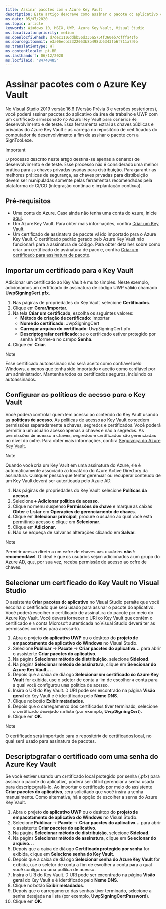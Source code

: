 ```yaml
---
title: Assinar pacotes com o Azure Key Vault
description: Este artigo descreve como assinar o pacote do aplicativo com um certificado do Azure Key Vault.
ms.date: 05/07/2020
ms.topic: article
keywords: Windows 10, MSIX, UWP, Azure Key Vault, Visual Studio
ms.localizationpriority: medium
ms.openlocfilehash: d7dec1116ddbb56d335a5734f360eb7cfffa41f6
ms.sourcegitcommit: e3a06eccd3322053b8b498cb6343fb6f711a7a0b
ms.translationtype: HT
ms.contentlocale: pt-BR
ms.lasthandoff: 06/12/2020
ms.locfileid: "84740485"
---
```

# <a name="sign-packages-with-azure-key-vault"></a>Assinar pacotes com o Azure Key Vault

No Visual Studio 2019 versão 16.6 (Versão Prévia 3 e versões posteriores), você poderá assinar pacotes do aplicativo da área de trabalho e UWP com um certificado armazenado no Azure Key Vault para cenários de desenvolvimento e de teste. Essa ferramenta extrai as chaves públicas e privadas do Azure Key Vault e as carrega no repositório de certificados do computador de desenvolvimento a fim de assinar o pacote com a SignTool.exe.

> [!IMPORTANT]
> O processo descrito neste artigo destina-se apenas a cenários de desenvolvimento e de teste. Esse processo não é considerado uma melhor prática para as chaves privadas usadas para distribuição. Para garantir as melhores práticas de segurança, as chaves privadas para distribuição devem ser manipuladas somente pelas ferramentas recomendadas pela plataforma de CI/CD (integração contínua e implantação contínua).

## <a name="prerequisites"></a>Pré-requisitos

- Uma conta do Azure. Caso ainda não tenha uma conta do Azure, inicie [aqui](https://azure.microsoft.com/free/).
- Um Azure Key Vault. Para obter mais informações, confira [Criar um Key Vault](https://docs.microsoft.com/azure/key-vault/secrets/quick-create-portal#create-a-vault).
- Um certificado de assinatura de pacote válido importado para o Azure Key Vault. O certificado padrão gerado pelo Azure Key Vault não funcionará para a assinatura de código. Para obter detalhes sobre como criar um certificado de assinatura de pacote, confira [Criar um certificado para assinatura de pacote](../package/create-certificate-package-signing.md).

## <a name="import-a-certificate-to-your-key-vault"></a>Importar um certificado para o Key Vault

Adicionar um certificado ao Key Vault é muito simples. Neste exemplo, adicionamos um certificado de assinatura de código UWP válido chamado **UwpSigningCert.pfx**.

1. Nas páginas de propriedades do Key Vault, selecione **Certificados**.
2. Clique em **Gerar/importar**.
3. Na tela **Criar um certificado**, escolha os seguintes valores:
    - **Método de criação de certificado**: Importar
    - **Nome do certificado**: UwpSigningCert
    - **Carregar arquivo do certificado**: UwpSigningCert.pfx
    - **Descriptografar certificado**: se o certificado estiver protegido por senha, informe-a no campo **Senha**.
4. Clique em **Criar**.

> [!NOTE]
> Esse certificado autoassinado não será aceito como confiável pelo Windows, a menos que tenha sido importado e aceito como confiável por um administrador. Mantenha todos os certificados seguros, incluindo os autoassinados.

## <a name="configure-the-access-policies-for-your-key-vault"></a>Configurar as políticas de acesso para o Key Vault

Você poderá controlar quem tem acesso ao conteúdo do Key Vault usando as **políticas de acesso**. As políticas de acesso ao Key Vault concedem permissões separadamente a chaves, segredos e certificados. Você poderá permitir a um usuário acesso apenas a chaves e não a segredos. As permissões de acesso a chaves, segredos e certificados são gerenciadas no nível do cofre. Para obter mais informações, confira [Segurança do Azure Key Vault](https://docs.microsoft.com/azure/key-vault/general/overview-security#identity-and-access-management).

> [!NOTE]
> Quando você cria um Key Vault em uma assinatura do Azure, ele é automaticamente associado ao locatário do Azure Active Directory da assinatura. Qualquer pessoa que tentar gerenciar ou recuperar conteúdo de um Key Vault deverá ser autenticada pelo Azure AD.

1. Nas páginas de propriedades do Key Vault, selecione **Políticas da acesso**.
2. Selecione **+ Adicionar política de acesso**.
3. Clique no menu suspenso **Permissões de chave** e marque as caixas **Obter** e **Listar** em **Operações de gerenciamento de chaves**.
4. Clique em **Selecionar principal**, procure o usuário ao qual você está permitindo acesso e clique em **Selecionar**.
5. Clique em **Adicionar**.
6. Não se esqueça de salvar as alterações clicando em **Salvar**.

> [!NOTE]
> Permitir acesso direto a um cofre de chaves aos usuários **não é recomendável**. O ideal é que os usuários sejam adicionados a um grupo do Azure AD, que, por sua vez, receba permissão de acesso ao cofre de chaves.

## <a name="select-a-certificate-from-your-key-vault-in-visual-studio"></a>Selecionar um certificado do Key Vault no Visual Studio

O assistente **Criar pacotes do aplicativo** no Visual Studio permite que você escolha o certificado que será usado para assinar o pacote do aplicativo. Você poderá escolher o certificado de assinatura do pacote por meio do Azure Key Vault. Você deverá fornecer o URI do Key Vault que contém o certificado e a conta Microsoft autenticada no Visual Studio deverá ter as permissões corretas para acessá-lo.

1. Abra o projeto **do aplicativo UWP** ou o desktop do **projeto de empacotamento de aplicativo do Windows** no Visual Studio.
2. Selecione **Publicar** -> **Pacote** -> **Criar pacotes do aplicativo...** para abrir o assistente **Criar pacotes do aplicativo**.
3. Na página **Selecionar método de distribuição**, selecione **Sideload**.
4. Na página **Selecionar método de assinatura**, clique em **Selecionar do Azure Key Vault...** .
5. Depois que a caixa de diálogo **Selecionar um certificado do Azure Key Vault** for exibida, use o seletor de conta a fim de escolher a conta para a qual você configurou uma política de acesso.
6. Insira o URI do Key Vault. O URI pode ser encontrado na página **Visão geral** do Key Vault e é identificado pelo **Nome DNS**.
7. Clique no botão **Exibir metadados**.
8. Depois que o carregamento dos certificados tiver terminado, selecione o certificado desejado na lista (por exemplo, **UwpSigningCert**).
9. Clique em **OK**.

> [!NOTE]
> O certificado será importado para o repositório de certificados local, no qual será usado para assinatura de pacotes.

## <a name="decrypt-your-certificate-with-a-password-from-azure-key-vault"></a>Descriptografar o certificado com uma senha do Azure Key Vault

Se você estiver usando um certificado local protegido por senha (.pfx) para assinar o pacote do aplicativo, poderá ser difícil gerenciar a senha usada para descriptografá-lo. Ao importar o certificado por meio do assistente **Criar pacotes do aplicativo**, será solicitado que você insira a senha manualmente. Como alternativa, há a opção de escolher a senha do Azure Key Vault.

1. Abra o projeto **do aplicativo UWP** ou o desktop do **projeto de empacotamento de aplicativo do Windows** no Visual Studio.
2. Selecione **Publicar** -> **Pacote** -> **Criar pacotes do aplicativo...** para abrir o assistente **Criar pacotes do aplicativo**.
3. Na página **Selecionar método de distribuição**, selecione **Sideload**.
4. Na página **Selecionar método de assinatura**, clique em **Selecionar do arquivo..** .
5. Depois que a caixa de diálogo **Certificado protegido por senha** for exibida, clique em **Selecione senha do Key Vault**.
6. Depois que a caixa de diálogo **Selecionar senha do Azure Key Vault** for exibida, use o seletor de conta a fim de escolher a conta para a qual você configurou uma política de acesso.
7. Insira o URI do Key Vault. O URI pode ser encontrado na página **Visão geral** do Key Vault e é identificado pelo **Nome DNS**.
8. Clique no botão **Exibir metadados**.
9. Depois que o carregamento das senhas tiver terminado, selecione a senha desejada na lista (por exemplo, **UwpSigningCertPassword**).
10. Clique em **OK**.

